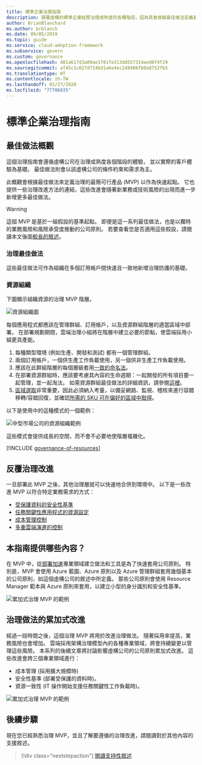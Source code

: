 ```yaml
---
title: 標準企業治理指南
description: 跟著虛構的標準企業經歷治理成熟度的各種階段，因為其會根據最佳做法定義最小可行產品 (MVP)。
author: BrianBlanchard
ms.author: brblanch
ms.date: 09/05/2019
ms.topic: guide
ms.service: cloud-adoption-framework
ms.subservice: govern
ms.custom: governance
ms.openlocfilehash: 481a617d3a09ae1f81fe313dd557314aed8f4f29
ms.sourcegitcommit: af45c1c027d7246d1a6e4ec248406fb9a8752fb5
ms.translationtype: HT
ms.contentlocale: zh-TW
ms.lasthandoff: 02/27/2020
ms.locfileid: "77706835"
---
```

# <a name="standard-enterprise-governance-guide"></a>標準企業治理指南

## <a name="overview-of-best-practices"></a>最佳做法概觀

這個治理指南會遵循虛構公司在治理成熟度各個階段的體驗， 並以實際的客戶體驗為基礎。 最佳做法則會以該虛構公司的條件約束和需求為主。

此概觀會根據最佳做法來定義治理的最簡可行產品 (MVP) 以作為快速起點。 它也提供一些治理改進方法的連結，這些改進會隨著新業務或技術風險的出現而進一步新增更多最佳做法。

> [!WARNING]
> 這個 MVP 是基於一組假設的基準起點。 即便是這一系列最佳做法，也是以獨特的業務風險和風險承受度推動的公司原則。 若要查看您是否適用這些假設，請閱讀本文後面[較長的敘述](./narrative.md)。

### <a name="governance-best-practices"></a>治理最佳做法

這些最佳做法可作為組織在多個訂用帳戶間快速且一致地新增治理防護的基礎。

### <a name="resource-organization"></a>資源組織

下圖顯示組織資源的治理 MVP 階層。

![資源組織圖](../../../_images/govern/resource-organization.png)

每個應用程式都應該在管理群組、訂用帳戶，以及資源群組階層的適當區域中部署。 在部署規劃期間，雲端治理小組將在階層中建立必要的節點，使雲端採用小組更具產能。

1. 每種類型環境 (例如生產、開發和測試) 都有一個管理群組。
2. 兩個訂用帳戶，一個供生產工作負載使用，另一個供非生產工作負載使用。
3. 應該在此群組階層的每個層級套用[一致的命名法](../../../ready/azure-best-practices/naming-and-tagging.md)。
4. 在部署資源群組時，應該要考慮其內容的生命週期：一起開發的所有項目要一起管理，並一起淘汰。 如需資源群組最佳做法的詳細資訊，請參閱[這裡](../../../decision-guides/resource-consistency/index.md)。
5. [區域選取](../../../decision-guides/regions/index.md)非常重要，因此必須納入考量，以備妥網路、監視、稽核來進行容錯移轉/容錯回復，並確認[所需的 SKU 可在偏好的區域中取得](https://azure.microsoft.com/global-infrastructure/services)。

以下是使用中的這種模式的一個範例：

![中型市場公司的資源組織範例](../../../_images/govern/mid-market-resource-organization.png)

這些模式會提供成長的空間，而不會不必要地使階層複雜化。

[!INCLUDE [governance-of-resources](../../../../includes/caf-governance-of-resources.md)]

## <a name="iterative-governance-improvements"></a>反覆治理改進

一旦部署此 MVP 之後，其他治理層就可以快速地合併到環境中。 以下是一些改進 MVP 以符合特定業務需求的方式：

- [受保護資料的安全性基準](./security-baseline-improvement.md)
- [任務關鍵性應用程式的資源設定](./resource-consistency-improvement.md)
- [成本管理控制](./cost-management-improvement.md)
- [多重雲端演進的控制](./multicloud-improvement.md)

<!-- markdownlint-disable MD026 -->

## <a name="what-does-this-guidance-provide"></a>本指南提供哪些內容？

在 MVP 中，從[部署加速](../../deployment-acceleration/index.md)專業領域建立做法和工具是為了快速套用公司原則。 特別是，MVP 會使用 Azure 藍圖、Azure 原則以及 Azure 管理群組套用幾個基本的公司原則，如這個虛構公司的敘述中所定義。 那些公司原則會使用 Resource Manager 範本與 Azure 原則來套用，以建立小型的身分識別和安全性基準。

![累加式治理 MVP 的範例](../../../_images/govern/governance-mvp.png)

## <a name="incremental-improvement-of-governance-practices"></a>治理做法的累加式改進

經過一段時間之後，這個治理 MVP 將用於改進治理做法。 隨著採用率提高，業務風險也會增加。 雲端採用架構治理模型內的各種專業領域，將會持續變更以管理這些風險。 本系列的後續文章將討論影響虛構公司的公司原則累加式改進。 這些改進會跨三個專業領域進行：

- 成本管理 (採用擴大規模時)
- 安全性基準 (部署受保護的資料時)。
- 資源一致性 (IT 操作開始支援任務關鍵性工作負載時)。

![累加式治理 MVP 的範例](../../../_images/govern/governance-improvement.png)

## <a name="next-steps"></a>後續步驟

現在您已經熟悉治理 MVP，並且了解要遵循的治理改進，請閱讀對於其他內容的支援敘述。

> [!div class="nextstepaction"]
> [閱讀支持性敘述](./narrative.md)
